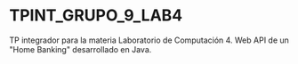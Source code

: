 # TPINT_GRUPO_9_LAB4
TP integrador para la materia Laboratorio de Computación 4. Web API de un "Home Banking" desarrollado en Java.
